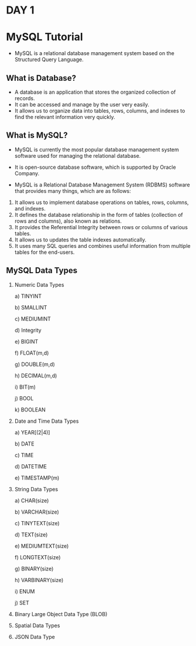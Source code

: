 # DAY 1

# MySQL Tutorial

- MySQL is a relational database management system based on the Structured Query Language.

## What is Database?

- A database is an application that stores the organized collection of records.
- It can be accessed and manage by the user very easily.
- It allows us to organize data into tables, rows, columns, and indexes to find the relevant information very quickly.

## What is MySQL?

- MySQL is currently the most popular database management system software used for managing the relational database.
- It is open-source database software, which is supported by Oracle Company.

- MySQL is a Relational Database Management System (RDBMS) software that provides many things, which are as follows:
1. It allows us to implement database operations on tables, rows, columns, and indexes.
2. It defines the database relationship in the form of tables (collection of rows and columns), also known as relations.
3. It provides the Referential Integrity between rows or columns of various tables.
4. It allows us to updates the table indexes automatically.
5. It uses many SQL queries and combines useful information from multiple tables for the end-users.


## MySQL Data Types

1. Numeric Data Types
   
	a) TINYINT

	b) SMALLINT

	c) MEDIUMINT

	d) Integrity

	e) BIGINT

	f) FLOAT(m,d)

	g) DOUBLE(m,d)

	h) DECIMAL(m,d)

	i) BIT(m)

	j) BOOL

	k) BOOLEAN
	
2. Date and Time Data Types

	a) YEAR[(2|4)]

	b) DATE

	c) TIME

	d) DATETIME

	e) TIMESTAMP(m)

3. String Data Types
   
	a) CHAR(size)

	b) VARCHAR(size)

	c) TINYTEXT(size)

	d) TEXT(size)

	e) MEDIUMTEXT(size)

	f) LONGTEXT(size)

	g) BINARY(size)

	h) VARBINARY(size)

	i) ENUM

	j) SET
	
4. Binary Large Object Data Type (BLOB)
   
5. Spatial Data Types
   
6. JSON Data Type
